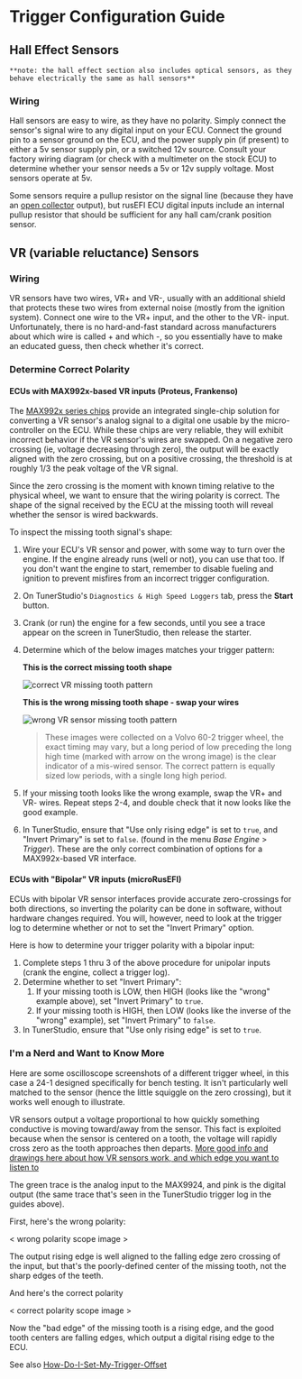 # Trigger Configuration Guide

## Hall Effect Sensors

    **note: the hall effect section also includes optical sensors, as they behave electrically the same as hall sensors**

### Wiring

Hall sensors are easy to wire, as they have no polarity.  Simply connect the sensor's signal wire to any digital input on your ECU.  Connect the ground pin to a sensor ground on the ECU, and the power supply pin (if present) to either a 5v sensor supply pin, or a switched 12v source.  Consult your factory wiring diagram (or check with a multimeter on the stock ECU) to determine whether your sensor needs a 5v or 12v supply voltage.  Most sensors operate at 5v.

Some sensors require a pullup resistor on the signal line (because they have an [open collector](https://en.wikipedia.org/wiki/Open_collector) output), but rusEFI ECU digital inputs include an internal pullup resistor that should be sufficient for any hall cam/crank position sensor.

## VR (variable reluctance) Sensors

### Wiring

VR sensors have two wires, VR+ and VR-, usually with an additional shield that protects these two wires from external noise (mostly from the ignition system).  Connect one wire to the VR+ input, and the other to the VR- input.  Unfortunately, there is no hard-and-fast standard across manufacturers about which wire is called + and which -, so you essentially have to make an educated guess, then check whether it's correct.

### Determine Correct Polarity

#### ECUs with MAX992x-based VR inputs (Proteus, Frankenso)

The [MAX992x series chips](https://www.maximintegrated.com/en/products/interface/sensor-interface/MAX9924.html) provide an integrated single-chip solution for converting a VR sensor's analog signal to a digital one usable by the micro-controller on the ECU.  While these chips are very reliable, they will exhibit incorrect behavior if the VR sensor's wires are swapped.  On a negative zero crossing (ie, voltage decreasing through zero), the output will be exactly aligned with the zero crossing, but on a positive crossing, the threshold is at roughly 1/3 the peak voltage of the VR signal.

Since the zero crossing is the moment with known timing relative to the physical wheel, we want to ensure that the wiring polarity is correct.  The shape of the signal received by the ECU at the missing tooth will reveal whether the sensor is wired backwards.

To inspect the missing tooth signal's shape:

1. Wire your ECU's VR sensor and power, with some way to turn over the engine.  If the engine already runs (well or not), you can use that too.  If you don't want the engine to start, remember to disable fueling and ignition to prevent misfires from an incorrect trigger configuration.
2. On TunerStudio's `Diagnostics & High Speed Loggers` tab, press the **Start** button.
3. Crank (or run) the engine for a few seconds, until you see a trace appear on the screen in TunerStudio, then release the starter.
4. Determine which of the below images matches your trigger pattern:

   **This is the correct missing tooth shape**

   ![correct VR missing tooth pattern](https://i.imgur.com/x3AK5sU.jpg)

   **This is the wrong missing tooth shape - swap your wires**

   ![wrong VR sensor missing tooth pattern](https://i.imgur.com/rJRJWP7.jpg)

   > These images were collected on a Volvo 60-2 trigger wheel, the exact timing may vary, but a long period of low preceding the long high time (marked with arrow on the wrong image) is the clear indicator of a mis-wired sensor.  The correct pattern is equally sized low periods, with a single long high period.

5. If your missing tooth looks like the wrong example, swap the VR+ and VR- wires.  Repeat steps 2-4, and double check that it now looks like the good example.
6. In TunerStudio, ensure that "Use only rising edge" is set to `true`, and "Invert Primary" is set to `false`. (found in the menu *Base Engine* > *Trigger*).  These are the only correct combination of options for a MAX992x-based VR interface.

#### ECUs with "Bipolar" VR inputs (microRusEFI)

ECUs with bipolar VR sensor interfaces provide accurate zero-crossings for both directions, so inverting the polarity can be done in software, without hardware changes required.  You will, however, need to look at the trigger log to determine whether or not to set the "Invert Primary" option.

Here is how to determine your trigger polarity with a bipolar input:

1. Complete steps 1 thru 3 of the above procedure for unipolar inputs (crank the engine, collect a trigger log).
2. Determine whether to set "Invert Primary":
    1. If your missing tooth is LOW, then HIGH (looks like the "wrong" example above), set "Invert Primary" to `true`.
    2. If your missing tooth is HIGH, then LOW (looks like the inverse of the "wrong" example), set "Invert Primary" to `false`.
3. In TunerStudio, ensure that "Use only rising edge" is set to `true`.

### I'm a Nerd and Want to Know More

Here are some oscilloscope screenshots of a different trigger wheel, in this case a 24-1 designed specifically for bench testing.  It isn't particularly well matched to the sensor (hence the little squiggle on the zero crossing), but it works well enough to illustrate.

VR sensors output a voltage proportional to how quickly something conductive is moving toward/away from the sensor.  This fact is exploited because when the sensor is centered on a tooth, the voltage will rapidly cross zero as the tooth approaches then departs.  [More good info and drawings here about how VR sensors work, and which edge you want to listen to](http://mcs.woodward.com/content/motohawk/Documentation/MotoHawk2015bSP0/HTML/MotoHawk_topics/VRInterfacing.html)

The green trace is the analog input to the MAX9924, and pink is the digital output (the same trace that's seen in the TunerStudio trigger log in the guides above).

First, here's the wrong polarity:

< wrong polarity scope image >

The output rising edge is well aligned to the falling edge zero crossing of the input, but that's the poorly-defined center of the missing tooth, not the sharp edges of the teeth.

And here's the correct polarity

< correct polarity scope image >

Now the "bad edge" of the missing tooth is a rising edge, and the good tooth centers are falling edges, which output a digital rising edge to the ECU.

See also [How-Do-I-Set-My-Trigger-Offset](How-Do-I-Set-My-Trigger-Offset)
